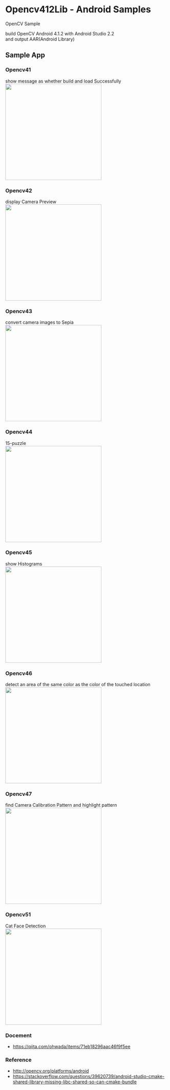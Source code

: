 Opencv412Lib - Android Samples
===============

OpenCV Sample <br/>

build OpenCV Android 4.1.2 with Android Studio 2.2 <br/>
and output AAR(Android Library)

## Sample App <br/>

### Opencv41  <br/>
show message as whether build and load Successfully <br/>
<image src="https://raw.githubusercontent.com/ohwada/Android_Samples/master/Opencv41/screenshot/opencv41_main.png" width="300" /><br/>

### Opencv42  <br/>
display Camera Preview <br/>
<image src="https://raw.githubusercontent.com/ohwada/Android_Samples/master/Opencv42/screenshot/opencv42_preview.png" width="300" /><br/>

### Opencv43  <br/>
convert camera images to Sepia <br/>
<image src="https://raw.githubusercontent.com/ohwada/Android_Samples/master/Opencv43/screenshot/opencv43_effect_sepia.png" width="300" /><br/>

### Opencv44  <br/>
15-puzzle <br/>
<image src="https://raw.githubusercontent.com/ohwada/Android_Samples/master/Opencv44/screenshot/Opencv44_main.png" width="300" /><br/>

### Opencv45  <br/>
show Histograms <br/>
<image src="https://raw.githubusercontent.com/ohwada/Android_Samples/master/Opencv45/screenshot/Opencv45_histgrams.png" width="300" /><br/>

### Opencv46  <br/>
detect an area of ​​the same color as the color of the touched location <br/>
<image src="https://raw.githubusercontent.com/ohwada/Android_Samples/master/Opencv46/screensht/opencv46_color_blob_detect.png" width="300" /><br/>

### Opencv47  <br/>
find Camera Calibration Pattern and highlight pattern <br/>
<image src="https://raw.githubusercontent.com/ohwada/Android_Samples/master/Opencv47/screenshot/ opencv47_mode_calibration.png" width="300" /><br/>

### Opencv51  <br/>
Cat Face Detection <br/>
<image src="https://raw.githubusercontent.com/ohwada/Android_Samples/master/Opencv49/screenshot/opencv49_cat_detect.png" width="300" /><br/>


### Docement <br/>
- https://qiita.com/ohwada/items/71eb18296aac46f9f5ee


### Reference <br/>
- http://opencv.org/platforms/android
- https://stackoverflow.com/questions/39620739/android-studio-cmake-shared-library-missing-libc-shared-so-can-cmake-bundle


